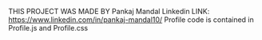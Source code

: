 THIS PROJECT WAS MADE BY Pankaj Mandal
Linkedin LINK: https://www.linkedin.com/in/pankaj-mandal10/
Profile code is contained in Profile.js and Profile.css
